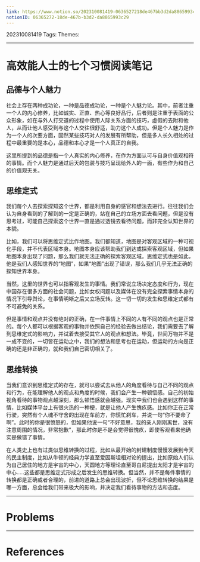 ```yaml
---
link: https://www.notion.so/202310081419-0636527218de467bb3d2da8865993c29
notionID: 06365272-18de-467b-b3d2-da8865993c29
---
```

202310081419
Tags: 
Themes: 

--- 
# 高效能人士的七个习惯阅读笔记

## 品德与个人魅力

社会上存在两种成功论，一种是品德成功论，一种是个人魅力论。其中，前者注重一个人的内心修养，比如诚实、正直、热心等良好品行，后者则是注重于表面的公众形象，如在与外人打交道的过程中使用人际关系方面的技巧，虚假的去附和他人，从而让他人感受到与这个人交往很舒适，助力这个人成功。但是个人魅力是作为一个人的次要方面，固然某些技巧对人的发展有所帮助，但是多人长久相处的过程中最重要的是本心，品德和本心才是一个人真正的自我。

这里所提到的品德是指一个人真实的内心修养，在作为方面认可与自身价值观相符的事情。而个人魅力是通过后天的包装与技巧呈现给外人的一面，有些作为和自己的价值观无关。

## 思维定式

我们每个人去探索探知这个世界，都是利用自身的感官和想法去进行。往往我们会认为自身看到的了解到的一定是正确的，站在自己的立场方面去看问题，但是没有思考过，可能自己探索这个世界一直是通过透镜去看待问题，而非完全认知世界的本貌。

比如，我们可以将思维定式比作地图。我们都知道，地图是对客观区域的一种可视化手段，并不代表区域本身。地图本身应该帮助我们到达或探索客观区域，但如果地图本身出现了问题，那么我们就无法正确的探索客观区域。思维定式也是如此，他是我们人感知世界的“地图”，如果“地图”出现了错误，那么我们几乎无法正确的探知世界本身。

当然，这里的世界也可以指客观发生的事情。我们常说立场决定态度和行为，现在中国存在很多方面的社会问题，比如女权问题以及媒体在没有完全探索事情本身的情况下引导舆论，在事情明晰之后又立场反转。这一切一切的发生和思维定式都有不可避免的关系。

但是事情和观点并没有绝对的正确，在一件事情上不同的人有不同的观点也是正常的。每个人都可以根据客观的事物并依照自己的经验去做出结论，我们需要去了解到思维定式的影响力，并试着去接受其它人的观点和想法。毕竟，世间万物并不是一成不变的，一切皆在运动之中，我们的想法和思考也在运动，但运动的方向是正确的还是非正确的，就和我们自己密切相关了。

## 思维转换

当我们意识到思维定式的存在，就可以尝试去从他人的角度看待与自己不同的观点和行为，在能理解他人的观点和角度的时候，我们会产生一种顿悟感。自己的初始视角看待的事物观点越深刻，那么顿悟感就会越强。现实中我们也会遇到这样的事情，比如媒体平台上有很火热的一种梗，就是让他人产生愧疚感。比如你正在正常行驶，突然有个人魂不守舍的出现在车前方，你慌忙刹车，并说一句“你不要命了啊”。此时的你是很愤怒的，但如果他说一句“不好意思，我的亲人刚刚离世，没有注意周围的情况，非常抱歉”，那此时你是不是会觉得很愧疚，即使客观看来他确实是做错了事情。

在人类史上也有过类似思维转换的过程，比如从最开始的封建制度慢慢发展到今天的民主制度，比如从牛顿的经典力学直至爱因斯坦相对论的提出，比如原始人们认为自己居住的地方是宇宙的中心，天圆地方等理论直至哥白尼提出太阳才是宇宙的中心.....这些都是思维定式形成之后发生的思维转换。但当然，并不是每件事情的转换都是正确或者合理的，前进的道路上总会出现波折，但不论思维转换的结果是哪一方面，总会给我们带来极大的影响，并决定我们看待事物的方法和态度。

---
# Problems


---
# References
